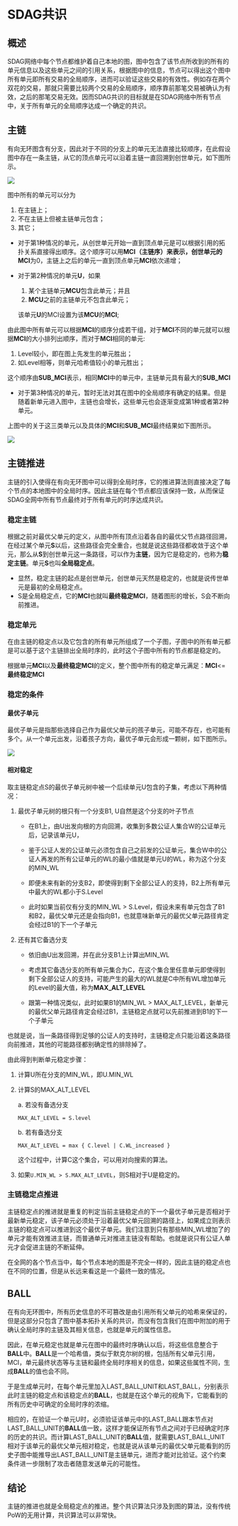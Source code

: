 # SDAG共识

## 概述
SDAG网络中每个节点都维护着自己本地的图，图中包含了该节点所收到的所有的单元信息以及这些单元之间的引用关系，根据图中的信息，节点可以得出这个图中所有单元即所有交易的全局顺序，进而可以验证这些交易的有效性。例如存在两个双花的交易，那就只需要比较两个交易的全局顺序，顺序靠前那笔交易被确认为有效，之后的那笔交易无效。因而SDAG共识的目标就是在SDAG网络中所有节点中，关于所有单元的全局顺序达成一个确定的共识。

## 主链
有向无环图含有分支，因此对于不同的分支上的单元无法直接比较顺序，在此假设图中存在一条主链，从它的顶点单元可以沿着主链一直回溯到创世单元，如下图所示。

![](Figure1.png)

图中所有的单元可以分为
1. 在主链上；
2. 不在主链上但被主链单元包含；
3. 其它；

- 对于第1种情况的单元，从创世单元开始一直到顶点单元是可以根据引用的拓扑关系直接得出顺序。这个顺序可以用**MCI（主链序）**来表示，创世单元的**MCI**为0，主链上之后的单元一直到顶点单元**MCI**依次递增；
- 对于第2种情况的单元**U**，如果

    1. 某个主链单元**MCU**包含此单元；并且
    2. **MCU**之前的主链单元不包含此单元；

  该单元**U**的MCI设置为该**MCU**的**MCI**;

由此图中所有单元可以根据**MCI**的顺序分成若干组，对于**MCI**不同的单元就可以根据**MCI**的大小排列出顺序，而对于**MCI**相同的单元:

1. Level较小，即在图上先发生的单元胜出；
2. 如Level相等，则单元哈希值较小的单元胜出；

  这个顺序由**SUB_MCI**表示，相同**MCI**中的单元中，主链单元具有最大的**SUB_MCI**

- 对于第3种情况的单元，暂时无法对其在图中的全局顺序有确定的结果。但是随着新单元进入图中，主链也会增长，这些单元也会逐渐变成第1种或者第2种单元。

上图中的关于这三类单元以及具体的**MCI**和**SUB_MCI**最终结果如下图所示。

![](Figure2.png)

## 主链推进
主链的引入使得在有向无环图中可以得到全局时序，它的推进算法则直接决定了每个节点的本地图中的全局时序。因此主链在每个节点都应该保持一致，从而保证SDAG全网中所有节点最终对于所有单元的时序达成共识。

### 稳定主链
根据之前对最优父单元的定义，从图中所有顶点沿着各自的最优父节点路径回溯，在经过某个单元**S**以后，这些路径会完全重合，也就是说这些路径都收敛于这个单元，那么从**S**到创世单元这一条路径，可以作为**主链**，因为它是稳定的，也称为**稳定主链**。单元**S**也叫**全局稳定点**。
- 显然，稳定主链的起点是创世单元，创世单元天然是稳定的，也就是说传世单元是最初的全局稳定点。
- S是全局稳定点，它的**MCI**也就叫**最终稳定MCI**，随着图形的增长，S会不断向前推进。

### 稳定单元
在由主链的稳定点以及它包含的所有单元所组成了一个子图，子图中的所有单元都是可以基于这个主链排出全局时序的，此时这个子图中所有的节点都是稳定的。

根据单元**MCI**以及**最终稳定MCI**的定义，整个图中所有的稳定单元满足：**MCI**<=**最终稳定MCI**

### 稳定的条件

#### 最优子单元
最优子单元是指那些选择自己作为最优父单元的孩子单元，可能不存在，也可能有多个。从一个单元出发，沿着孩子方向，最优子单元会形成一颗树，如下图所示。

![](Figure3.png)

#### 相对稳定

取主链稳定点S的最优子单元树中被一个后续单元U包含的子集，考虑以下两种情况：

1. 最优子单元树的根只有一个分支B1, U自然是这个分支的叶子节点

    - 在B1上，由U出发向根的方向回溯，收集到多数公证人集合W的公证单元后，记录该单元U，

    - 鉴于公证人发的公证单元必须包含自己之前发的公证单元，集合W中的公证人再发的所有公证单元的WL的最小值就是单元U的WL，称为这个分支的MIN_WL

    - 即便未来有新的分支B2，即使得到剩下全部公证人的支持，B2上所有单元中最大的WL都小于S.Level

    - 此时如果当前仅有分支的MIN_WL > S.Level，假设未来有单元包含了B1和B2，最优父单元还是会指向B1，也就意味新单元的最优父单元路径肯定会经过B1的下一个子单元

2. 还有其它备选分支

    - 依旧由U出发回溯，并在此分支B1上计算出MIN_WL

    - 考虑其它备选分支的所有单元集合为C，在这个集合里任意单元即使得到剩下全部公证人的支持，可能产生的最大的WL就是C中所有WL增加单元的Level的最大值，称为**MAX_ALT_LEVEL**

    - 跟第一种情况类似，此时如果B1的MIN_WL > MAX_ALT_LEVEL，新单元的最优父单元路径肯定会经过B1，主链稳定点就可以先前推进到B1的下一个子单元

也就是说，当一条路径得到足够的公证人的支持时，主链稳定点只能沿着这条路径向前推进，其他的可能路径都别确定性的排除掉了。

由此得到判断单元稳定步骤：
1. 计算U所在分支的MIN_WL，即U.MIN_WL

2. 计算S的MAX_ALT_LEVEL

    a. 若没有备选分支 
    ```
    MAX_ALT_LEVEL = S.level
    ```

    b. 若有备选分支
    ```
    MAX_ALT_LEVEL = max { C.level | C.WL_increased }
    ```
    这个过程中，计算C这个集合，可以用对向搜索的算法。

3. 如果`U.MIN_WL > S.MAX_ALT_LEVEL`，则S相对于U是稳定的。


### 主链稳定点推进

主链稳定点的推进就是重复的判定当前主链稳定点的下一个最优子单元是否相对于最新单元稳定，该子单元必须处于沿着最优父单元回溯的路径上，如果成立则表示主链的稳定点可以推进到这个最优子单元。我们注意到只有那些MIN_WL增加了的单元才能有效推进主链，而普通单元对推进主链没有帮助。也就是说只有公证人单元才会促进主链的不断延伸。

在全网的各个节点当中，每个节点本地的图是不完全一样的，因此主链的稳定点也在不同的位置，但是从长远来看这是一个最终一致的情况。

## BALL
在有向无环图中，所有历史信息的不可篡改是由引用所有父单元的哈希来保证的，但是这部分只包含了图中基本拓扑关系的共识，而没有包含我们在图中附加的用于确认全局时序的主链及其相关信息，也就是单元的属性信息。

因此，在单元稳定也就是单元在图中的最终时序确认以后，将这些信息整合于**BALL**中。**BALL**是一个哈希值，类似于默克尔树的根，包括所有父单元引用，MCI，单元最终状态等与主链和最终全局时序相关的信息，如果这些属性不同，生成**BALL**的值也会不同。

于是生成单元时，在每个单元里加入LAST_BALL_UNIT和LAST_BALL，分别表示此时主链的稳定点和该稳定点的**BALL**，也就是在这个单元的视角下，它能看到的所有历史中可确定的全局时序的浓缩。

相应的，在验证一个单元U时，必须验证该单元中的LAST_BALL跟本节点对LAST_BALL_UNIT的**BALL**值一致，这样才能保证所有节点之间对于已经确定时序的历史的共识。而计算LAST_BALL_UNIT的**BALL**值，就需要LAST_BALL_UNIT相对于该单元的最优父单元相对稳定，也就是说从该单元的最优父单元能看到的历史子图中能推导出LAST_BALL_UNIT是主链单元，进而才能对比验证。这个约束条件进一步限制了攻击者随意发送单元的可能性。


## 结论

主链的推进也就是全局稳定点的推进。整个共识算法只涉及到图的算法，没有传统PoW的无用计算，共识算法可以非常快。


